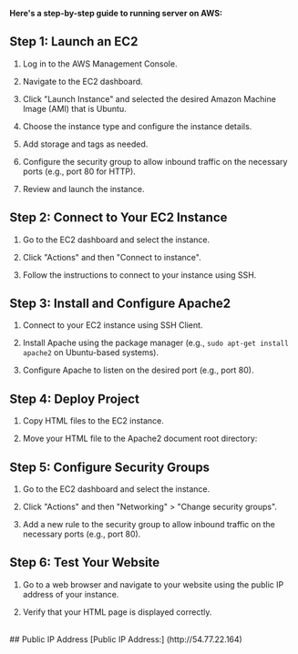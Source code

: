 **Here's a step-by-step guide to running server on AWS:**





## Step 1: Launch an EC2 



1. Log in to the AWS Management Console.

2. Navigate to the EC2 dashboard.

3. Click "Launch Instance" and selected the desired Amazon Machine Image (AMI) that is Ubuntu.

4. Choose the instance type and configure the instance details.

5. Add storage and tags as needed.

6. Configure the security group to allow inbound traffic on the necessary ports (e.g., port 80 for HTTP).

7. Review and launch the instance.





## Step 2: Connect to Your EC2 Instance



1. Go to the EC2 dashboard and select the instance.

2. Click "Actions" and then "Connect to instance".

3. Follow the instructions to connect to your instance using SSH.





## Step 3: Install and Configure Apache2



1. Connect to your EC2 instance using SSH Client.

2. Install Apache using the package manager (e.g., `sudo apt-get install apache2` on Ubuntu-based systems).

3. Configure Apache to listen on the desired port (e.g., port 80).





## Step 4: Deploy Project



1. Copy HTML files to the EC2 instance.

2. Move your HTML file to the Apache2 document root directory:





## Step 5: Configure Security Groups



1. Go to the EC2 dashboard and select the instance.

2. Click "Actions" and then "Networking" > "Change security groups".

3. Add a new rule to the security group to allow inbound traffic on the necessary ports (e.g., port 80).





## Step 6: Test Your Website



1. Go to a web browser and navigate to your website using the public IP address of your instance.

2. Verify that your HTML page is displayed correctly.


<br>
## Public IP Address
[Public IP Address:] (http://54.77.22.164)


